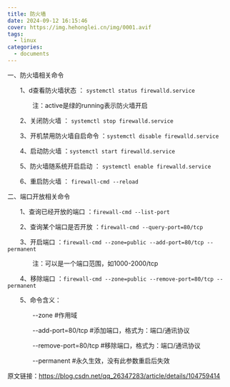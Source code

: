 ```yaml
---
title: 防火墙
date: 2024-09-12 16:15:46
cover: https://img.hehonglei.cn/img/0001.avif
tags:
  - linux
categories: 
  - documents
---
```

一、防火墙相关命令

　　1、d查看防火墙状态 ：
```systemctl status firewalld.service```

　　　　注：active是绿的running表示防火墙开启

　　2、关闭防火墙 ：
```systemctl stop firewalld.service```

　　3、开机禁用防火墙自启命令 ：```systemctl disable firewalld.service```

　　4、启动防火墙 ：```systemctl start firewalld.service```

　　5、防火墙随系统开启启动 ： ```systemctl enable firewalld.service```

　　6、重启防火墙 ： ```firewall-cmd --reload```

二、端口开放相关命令

　　1、查询已经开放的端口 ：```firewall-cmd --list-port```

　　2、查询某个端口是否开放 ：```firewall-cmd --query-port=80/tcp```

　　3、开启端口 ：```firewall-cmd --zone=public --add-port=80/tcp --permanent```

　　　　注：可以是一个端口范围，如1000-2000/tcp

　　4、移除端口 ：```firewall-cmd --zone=public --remove-port=80/tcp --permanent```

　　5、命令含义：

　　　　--zone #作用域

　　　　--add-port=80/tcp #添加端口，格式为：端口/通讯协议

　　　　--remove-port=80/tcp #移除端口，格式为：端口/通讯协议

　　　　--permanent #永久生效，没有此参数重启后失效

原文链接：https://blog.csdn.net/qq_26347283/article/details/104759414

